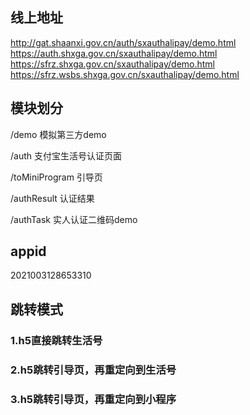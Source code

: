 ## 线上地址
http://gat.shaanxi.gov.cn/auth/sxauthalipay/demo.html
https://auth.shxga.gov.cn/sxauthalipay/demo.html
https://sfrz.shxga.gov.cn/sxauthalipay/demo.html
https://sfrz.wsbs.shxga.gov.cn/sxauthalipay/demo.html

## 模块划分
/demo 模拟第三方demo

/auth 支付宝生活号认证页面

/toMiniProgram 引导页

/authResult 认证结果

/authTask 实人认证二维码demo

## appid
2021003128653310

## 跳转模式

### 1.h5直接跳转生活号
### 2.h5跳转引导页，再重定向到生活号
### 3.h5跳转引导页，再重定向到小程序
